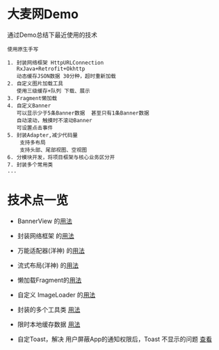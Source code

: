 # 大麦网Demo
通过Demo总结下最近使用的技术


    使用原生手写

    1. 封装网络框架 HttpURLConnection
       RxJava+Retrofit+Okhttp
       动态缓存JSON数据 30分种，超时重新加载
    2. 自定义图片加载工具
       使用三级缓存+队列 下载、展示
    3. Fragment懒加载
    4. 自定义Banner
       可以显示少于5条Banner数据  甚至只有1条Banner数据
       自动滚动，触摸时不滚动Banner
       可设置点击事件
    5. 封装Adapter,减少代码量
        支持多布局
        支持头部、尾部视图、空视图
    6. 分模块开发，将项目框架与核心业务区分开
    7. 封装多个常用类
    ...

# 技术点一览

* BannerView 的[用法](https://github.com/Wan7451/damai/blob/master/core/src/main/java/com/yztc/core/views/banner/_sample.md)

* 封装网络框架 的[用法](https://github.com/Wan7451/damai/blob/master/core/src/main/java/com/yztc/core/net/_sample.md)

* 万能适配器(洋神) 的[用法](https://github.com/Wan7451/damai/blob/master/core/src/main/java/com/yztc/core/adapter/_sample.md)

* 流式布局(洋神) 的[用法](https://github.com/Wan7451/damai/blob/master/core/src/main/java/com/yztc/core/views/flowlayout/_sample.md)

* 懒加载Fragment的[用法](https://github.com/Wan7451/damai/blob/master/core/src/main/java/com/yztc/core/base/LazyFragment.java)

* 自定义 ImageLoader 的[用法](https://github.com/Wan7451/damai/blob/master/core/src/main/java/com/yztc/core/image/ImageLoader.java)

* 封装的多个工具类 [用法](https://github.com/Wan7451/damai/tree/master/core/src/main/java/com/yztc/core/utils)

* 限时本地缓存数据 [用法](https://github.com/Wan7451/damai/blob/master/core/src/main/java/com/yztc/core/utils/LimitDataCache.java)

* 自定Toast，解决 用户屏蔽App的通知权限后，Toast 不显示的问题
                [查看]()